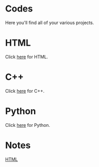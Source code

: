 # Codes
Here you'll find all of your various projects.

# HTML
Click [here](https://github.com/YanMaker/Codes/tree/main/HTML) for HTML.

# C++
Click [here](https://github.com/YanMaker/Codes/tree/main/C++) for C++.

# Python
Click [here](https://github.com/YanMaker/Codes/tree/main/Python) for Python.

# Notes
[HTML](https://github.com/YanMaker/Codes/tree/main/HTML/Notes.txt)
